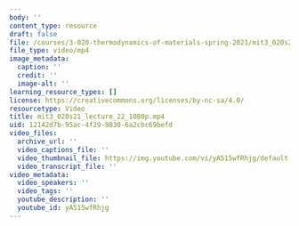 ```yaml
---
body: ''
content_type: resource
draft: false
file: /courses/3-020-thermodynamics-of-materials-spring-2021/mit3_020s21_lecture_22_1080p_360p_16_9.mp4
file_type: video/mp4
image_metadata:
  caption: ''
  credit: ''
  image-alt: ''
learning_resource_types: []
license: https://creativecommons.org/licenses/by-nc-sa/4.0/
resourcetype: Video
title: mit3_020s21_lecture_22_1080p.mp4
uid: 12142d7b-95ac-4f29-9830-6a2cbc69befd
video_files:
  archive_url: ''
  video_captions_file: ''
  video_thumbnail_file: https://img.youtube.com/vi/yA515wfRhjg/default.jpg
  video_transcript_file: ''
video_metadata:
  video_speakers: ''
  video_tags: ''
  youtube_description: ''
  youtube_id: yA515wfRhjg
---
```

